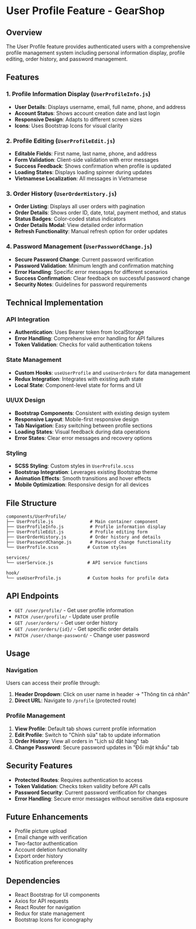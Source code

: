 # User Profile Feature - GearShop

## Overview
The User Profile feature provides authenticated users with a comprehensive profile management system including personal information display, profile editing, order history, and password management.

## Features

### 1. Profile Information Display (`UserProfileInfo.js`)
- **User Details**: Displays username, email, full name, phone, and address
- **Account Status**: Shows account creation date and last login
- **Responsive Design**: Adapts to different screen sizes
- **Icons**: Uses Bootstrap Icons for visual clarity

### 2. Profile Editing (`UserProfileEdit.js`)
- **Editable Fields**: First name, last name, phone, and address
- **Form Validation**: Client-side validation with error messages
- **Success Feedback**: Shows confirmation when profile is updated
- **Loading States**: Displays loading spinner during updates
- **Vietnamese Localization**: All messages in Vietnamese

### 3. Order History (`UserOrderHistory.js`)
- **Order Listing**: Displays all user orders with pagination
- **Order Details**: Shows order ID, date, total, payment method, and status
- **Status Badges**: Color-coded status indicators
- **Order Details Modal**: View detailed order information
- **Refresh Functionality**: Manual refresh option for order updates

### 4. Password Management (`UserPasswordChange.js`)
- **Secure Password Change**: Current password verification
- **Password Validation**: Minimum length and confirmation matching
- **Error Handling**: Specific error messages for different scenarios
- **Success Confirmation**: Clear feedback on successful password change
- **Security Notes**: Guidelines for password requirements

## Technical Implementation

### API Integration
- **Authentication**: Uses Bearer token from localStorage
- **Error Handling**: Comprehensive error handling for API failures
- **Token Validation**: Checks for valid authentication tokens

### State Management
- **Custom Hooks**: `useUserProfile` and `useUserOrders` for data management
- **Redux Integration**: Integrates with existing auth state
- **Local State**: Component-level state for forms and UI

### UI/UX Design
- **Bootstrap Components**: Consistent with existing design system
- **Responsive Layout**: Mobile-first responsive design
- **Tab Navigation**: Easy switching between profile sections
- **Loading States**: Visual feedback during data operations
- **Error States**: Clear error messages and recovery options

### Styling
- **SCSS Styling**: Custom styles in `UserProfile.scss`
- **Bootstrap Integration**: Leverages existing Bootstrap theme
- **Animation Effects**: Smooth transitions and hover effects
- **Mobile Optimization**: Responsive design for all devices

## File Structure
```
components/UserProfile/
├── UserProfile.js              # Main container component
├── UserProfileInfo.js          # Profile information display
├── UserProfileEdit.js          # Profile editing form
├── UserOrderHistory.js         # Order history and details
├── UserPasswordChange.js       # Password change functionality
└── UserProfile.scss           # Custom styles

services/
└── userService.js             # API service functions

hook/
└── useUserProfile.js          # Custom hooks for profile data
```

## API Endpoints
- `GET /user/profile/` - Get user profile information
- `PATCH /user/profile/` - Update user profile
- `GET /user/orders/` - Get user order history
- `GET /user/orders/{id}/` - Get specific order details
- `PATCH /user/change-password/` - Change user password

## Usage

### Navigation
Users can access their profile through:
1. **Header Dropdown**: Click on user name in header → "Thông tin cá nhân"
2. **Direct URL**: Navigate to `/profile` (protected route)

### Profile Management
1. **View Profile**: Default tab shows current profile information
2. **Edit Profile**: Switch to "Chỉnh sửa" tab to update information
3. **Order History**: View all orders in "Lịch sử đặt hàng" tab
4. **Change Password**: Secure password updates in "Đổi mật khẩu" tab

## Security Features
- **Protected Routes**: Requires authentication to access
- **Token Validation**: Checks token validity before API calls
- **Password Security**: Current password verification for changes
- **Error Handling**: Secure error messages without sensitive data exposure

## Future Enhancements
- Profile picture upload
- Email change with verification
- Two-factor authentication
- Account deletion functionality
- Export order history
- Notification preferences

## Dependencies
- React Bootstrap for UI components
- Axios for API requests
- React Router for navigation
- Redux for state management
- Bootstrap Icons for iconography
